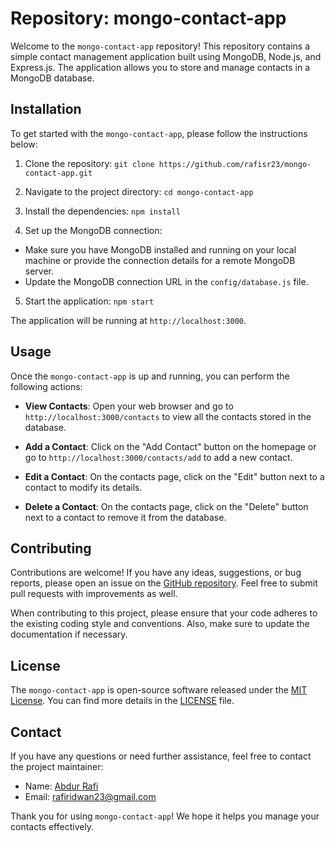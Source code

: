 # Repository: mongo-contact-app

Welcome to the `mongo-contact-app` repository! This repository contains a simple contact management application built using MongoDB, Node.js, and Express.js. The application allows you to store and manage contacts in a MongoDB database.

## Installation

To get started with the `mongo-contact-app`, please follow the instructions below:

1. Clone the repository:
`git clone https://github.com/rafisr23/mongo-contact-app.git`

2. Navigate to the project directory:
`cd mongo-contact-app`

3. Install the dependencies:
`npm install`

4. Set up the MongoDB connection:

- Make sure you have MongoDB installed and running on your local machine or provide the connection details for a remote MongoDB server.
- Update the MongoDB connection URL in the `config/database.js` file.

5. Start the application:
`npm start`


The application will be running at `http://localhost:3000`.

## Usage

Once the `mongo-contact-app` is up and running, you can perform the following actions:

- **View Contacts**: Open your web browser and go to `http://localhost:3000/contacts` to view all the contacts stored in the database.

- **Add a Contact**: Click on the "Add Contact" button on the homepage or go to `http://localhost:3000/contacts/add` to add a new contact.

- **Edit a Contact**: On the contacts page, click on the "Edit" button next to a contact to modify its details.

- **Delete a Contact**: On the contacts page, click on the "Delete" button next to a contact to remove it from the database.

## Contributing

Contributions are welcome! If you have any ideas, suggestions, or bug reports, please open an issue on the [GitHub repository](https://github.com/rafisr23/mongo-contact-app/issues). Feel free to submit pull requests with improvements as well.

When contributing to this project, please ensure that your code adheres to the existing coding style and conventions. Also, make sure to update the documentation if necessary.

## License

The `mongo-contact-app` is open-source software released under the [MIT License](https://opensource.org/licenses/MIT). You can find more details in the [LICENSE](https://github.com/rafisr23/mongo-contact-app/blob/main/LICENSE) file.

## Contact

If you have any questions or need further assistance, feel free to contact the project maintainer:

- Name: [Abdur Rafi](https://github.com/rafisr23)
- Email: [rafiridwan23@gmail.com](mailto:rafiridwan23@gmail.com)

Thank you for using `mongo-contact-app`! We hope it helps you manage your contacts effectively.
